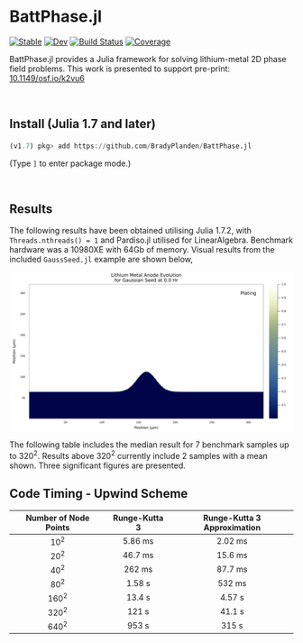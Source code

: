 # BattPhase.jl

[![Stable](https://img.shields.io/badge/docs-stable-blue.svg)](https://bradyplanden.github.io/LiMetalPhaseFields.jl/stable)
[![Dev](https://img.shields.io/badge/docs-dev-blue.svg)](https://bradyplanden.github.io/LiMetalPhaseFields.jl/dev)
[![Build Status](https://github.com/bradyplanden/LiMetalPhaseFields.jl/actions/workflows/CI.yml/badge.svg?branch=main)](https://github.com/bradyplanden/LiMetalPhaseFields.jl/actions/workflows/CI.yml?query=branch%3Amain)
[![Coverage](https://codecov.io/gh/bradyplanden/LiMetalPhaseFields.jl/branch/main/graph/badge.svg)](https://codecov.io/gh/bradyplanden/LiMetalPhaseFields.jl)

BattPhase.jl provides a Julia framework for solving lithium-metal 2D phase field problems. This work is presented to support pre-print: [10.1149/osf.io/k2vu6]

&nbsp;

Install (Julia 1.7 and later)
-----------------------------

```julia
(v1.7) pkg> add https://github.com/BradyPlanden/BattPhase.jl
```

(Type `]` to enter package mode.)

<!-- &nbsp;
## Examples 
Run the semi-circle example via,
```julia
include("examples/Semi-example.jl")
```
-->

&nbsp;
## Results
The following results have been obtained utilising Julia 1.7.2, with `Threads.nthreads() = 1` and Pardiso.jl utilised for LinearAlgebra. Benchmark hardware was a 10980XE with 64Gb of memory. Visual results from the included `GaussSeed.jl` example are shown below,


<p align="center">
<img src="examples/gauss_anim_fps15.gif" width="900" align="center"  />
</p>


The following table includes the median result for 7 benchmark samples up to 320<sup>2</sup>. Results above 320<sup>2</sup> currently include 2 samples with a mean shown. Three significant figures are presented.
&nbsp;
## Code Timing - Upwind Scheme

<div align="center">
  
|Number of Node Points|Runge-Kutta 3 |Runge-Kutta 3 Approximation|
|:-:|:-:|:-:|
| 10<sup>2</sup>  |  5.86 ms | 2.02 ms  |
|  20<sup>2</sup> | 46.7 ms  | 15.6 ms  |
|  40<sup>2</sup>|  262 ms | 87.7 ms |
|  80<sup>2</sup>| 1.58 s | 532 ms|
|  160<sup>2</sup> |  13.4 s | 4.57 s |
|  320<sup>2</sup> |  121 s| 41.1 s|
|  640<sup>2</sup> |  953 s| 315 s|
  
</div>


[10.1149/osf.io/k2vu6]: https://ecsarxiv.org/k2vu6/
